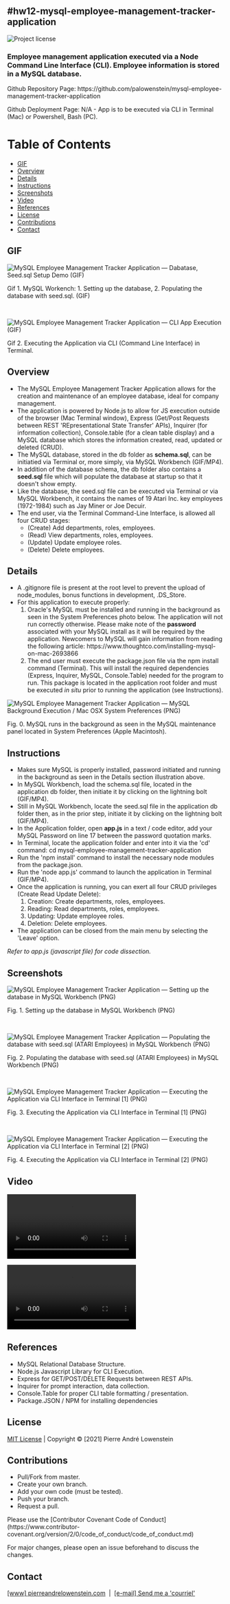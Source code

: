 ## #hw12-mysql-employee-management-tracker-application 
![Project license](https://img.shields.io/badge/license-MIT,https://choosealicense.com/licenses/mit/-brightgreen)

<h3>Employee management application executed via a Node Command Line Interface (CLI). Employee information is stored in a MySQL database.</h3>
<p>Github Repository Page: https://github.com/palowenstein/mysql-employee-management-tracker-application</p>
<p>Github Deployment Page: N/A - App is to be executed via CLI in Terminal (Mac) or Powershell, Bash (PC).</p>

# Table of Contents
  * [GIF](#Gif)
  * [Overview](#Overview)
  * [Details](#Details)
  * [Instructions](#Instructions)
  * [Screenshots](#Screenshots)
  * [Video](#Video)
  * [References](#References)
  * [License](#License)
  * [Contributions](#Contributions)
  * [Contact](#Contact)

## GIF
![MySQL Employee Management Tracker Application — Dabatase, Seed.sql Setup Demo (GIF)](./demo_assets/12-mysql-employee-management-tracker-application-1-database-seed-setup.gif "MySQL Employee Management Tracker Application — Dabatase, Seed.sql Setup Demo (GIF)")
<p>Gif 1. MySQL Workench: 1. Setting up the database, 2. Populating the database with seed.sql. (GIF)</p>
<br />

![MySQL Employee Management Tracker Application — CLI App Execution (GIF)](./demo_assets/12-mysql-employee-management-tracker-application-4-node-cli-app-execution-1080p.gif "MySQL Employee Management Tracker Application — CLI App Execution (GIF)")
<p>Gif 2. Executing the Application via CLI (Command Line Interface) in Terminal.</p>

## Overview
<ul>
<li>The MySQL Employee Management Tracker Application allows for the creation and maintenance of an employee database, ideal for company management.</li>
<li>The application is powered by Node.js to allow for JS execution outside of the browser (Mac Terminal window), Express (Get/Post Requests between REST 'REpresentational State Transfer' APIs), Inquirer (for information collection), Console.table (for a clean table display) and a MySQL database which stores the information created, read, updated or deleted (CRUD).</li>
<li>The MySQL database, stored in the db folder as <strong>schema.sql</strong>, can be initiatied via Terminal or, more simply, via MySQL Workbench (GIF/MP4).</li>
<li>In addition of the database schema, the db folder also contains a <strong>seed.sql</strong> file which will populate the database at startup so that it doesn't show empty.</li>
<li>Like the database, the seed.sql file can be executed via Terminal or via MySQL Workbench, it contains the names of 19 Atari Inc. key employees (1972-1984) such as Jay Miner or Joe Decuir.</li>
<li>The end user, via the Terminal Command-Line Interface, is allowed all four CRUD stages:
  <ul>
    <li>(Create) Add departments, roles, employees.</li>
    <li>(Read) View departments, roles, employees.</li>
    <li>(Update) Update employee roles.</li>
    <li>(Delete) Delete employees.</li>
  </ul>
</li>
</ul>
</ul>

## Details
<ul>
<li>A .gitignore file is present at the root level to prevent the upload of node_modules, bonus functions in development, .DS_Store.</li>
<li>For this application to execute properly:
  <ol>
  <li>Oracle's MySQL must be installed and running in the background as seen in the System Preferences photo below. The application will not run correctly otherwise. Please make note of the <strong>password</strong> associated with your MySQL install as it will be required by the application. Newcomers to MySQL will gain information from reading the following article: https://www.thoughtco.com/installing-mysql-on-mac-2693866</li>
  <li>The end user must execute the package.json file via the npm install command (Terminal). This will install the required dependencies (Express, Inquirer, MySQL, Console.Table) needed for the program to run. This package is located in the application root folder and must be executed <i>in situ</i> prior to running the application (see Instructions).</li>
  </ol>
</li>
</ul>

![MySQL Employee Management Tracker Application — MySQL Background Execution / Mac OSX System Preferences (PNG)](./demo_assets/12-mysql-employee-management-tracker-application-0-mac-system-preferences-mysql-running-in-background.png "MySQL Employee Management Tracker Application — MySQL Background Execution / Mac OSX System Preferences (PNG)")
<p>Fig. 0. MySQL runs in the background as seen in the MySQL maintenance panel located in System Preferences (Apple Macintosh).</p>

## Instructions
<ul>
<li>Makes sure MySQL is properly installed, password initiated and running in the background as seen in the Details section illustration above.</li>
<li>In MySQL Workbench, load the schema.sql file, located in the application db folder, then initiate it by clicking on the lightning bolt (GIF/MP4).</li>
<li>Still in MySQL Workbench, locate the seed.sql file in the application db folder then, as in the prior step, initiate it by clicking on the lightning bolt (GIF/MP4).</li>
<li>In the Application folder, open <strong>app.js</strong> in a text / code editor, add your MySQL Password on line 17 between the password quotation marks.</li>
<li>In Terminal, locate the application folder and enter into it via the 'cd' command: cd mysql-employee-management-tracker-application</li>
<li>Run the 'npm install' command to install the necessary node modules from the package.json.</li>
<li>Run the 'node app.js' command to launch the application in Terminal (GIF/MP4).</li>
<li>Once the application is running, you can exert all four CRUD privileges (Create Read Update Delete):
  <ol>
    <li>Creation: Create departments, roles, employees.</li>
    <li>Reading: Read departments, roles, employees.</li>
    <li>Updating: Update employee roles.</li>
    <li>Deletion: Delete employees.</li>
  </ol>
<li>The application can be closed from the main menu by selecting the 'Leave' option.</li>
</ul>

<p><i>Refer to app.js (javascript file) for code dissection.</i></p>

## Screenshots

![MySQL Employee Management Tracker Application — Setting up the database in MySQL Workbench (PNG)](./demo_assets/12-mysql-employee-management-tracker-application-2-database-setup.png "MySQL Employee Management Tracker Application — Setting up the database in MySQL Workbench (PNG)")
<p>Fig. 1. Setting up the database in MySQL Workbench (PNG)</p>
<br />

![MySQL Employee Management Tracker Application — Populating the database with seed.sql (ATARI Employees) in MySQL Workbench (PNG)](./demo_assets/12-mysql-employee-management-tracker-application-3-seed-setup.png "MySQL Employee Management Tracker Application — Populating the database with seed.sql (ATARI Employees) in MySQL Workbench (PNG)")
<p>Fig. 2. Populating the database with seed.sql (ATARI Employees) in MySQL Workbench (PNG)</p>
<br />

![MySQL Employee Management Tracker Application — Executing the Application via CLI Interface in Terminal [1] (PNG)](./demo_assets/12-mysql-employee-management-tracker-application-4-node-cli-app-execution.png "MySQL Employee Management Tracker Application — Executing the Application via CLI Interface in Terminal [1] (PNG)")
<p>Fig. 3. Executing the Application via CLI Interface in Terminal [1] (PNG)</p>
<br />

![MySQL Employee Management Tracker Application — Executing the Application via CLI Interface in Terminal [2] (PNG)](./demo_assets/12-mysql-employee-management-tracker-application-5-node-cli-app-execution.png "MySQL Employee Management Tracker Application — Executing the Application via CLI Interface in Terminal [2] (PNG)")
<p>Fig. 4. Executing the Application via CLI Interface in Terminal [2] (PNG)</p>

## Video

![MySQL Employee Management Tracker Application — Dabatase, Seed.sql Setup Demo (MP4)](./demo_assets/12-mysql-employee-management-tracker-application-1-database-seed-setup.mp4 "MySQL Employee Management Tracker Application — Dabatase, Seed.sql Setup Demo (MP4)")
<br />

![MySQL Employee Management Tracker Application — Executing the Application via CLI Interface in Terminal (MP4)](./demo_assets/12-mysql-employee-management-tracker-application-4-node-cli-app-execution-1080p.mp4 "MySQL Employee Management Tracker Application — Executing the Application via CLI Interface in Terminal (MP4)")
<br />

## References
<ul>
<li>MySQL Relational Database Structure.</li>
<li>Node.js Javascript Library for CLI Execution.</li>
<li>Express for GET/POST/DELETE Requests between REST APIs.</li>
<li>Inquirer for prompt interaction, data collection.</li>
<li>Console.Table for proper CLI table formatting / presentation.</li>
<li>Package.JSON / NPM for installing dependencies</li>
</ul>

 ## License
<p>
<a href="./MITlicense.txt">MIT License</a> | Copyright © [2021] Pierre André Lowenstein
</p>

 ## Contributions
<ul>
<li>Pull/Fork from master.</li>
<li>Create your own branch.</li>
<li>Add your own code (must be tested).</li>
<li>Push your branch.</li>
<li>Request a pull.</li>
</ul>

<p>Please use the [Contributor Covenant Code of Conduct](https://www.contributor-covenant.org/version/2/0/code_of_conduct/code_of_conduct.md)</p>
<p>For major changes, please open an issue beforehand to discuss the changes.</p>

 ## Contact
<p>
<a href="https://pierreandrelowenstein.com" title="[www] Pierre Andr&eacute; Lowenstein" target="_blank">[www] pierreandrelowenstein.com</a>
&nbsp;|&nbsp;
<a href="mailto:coder@pierreandrelowenstein.com" title="Courriel / E-Mail">[e-mail] Send me a 'courriel'</a>
</p>